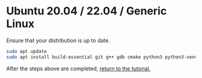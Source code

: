 # Ubuntu 20.04 / 22.04 / Generic Linux

Ensure that your distribution is up to date.

```sh
sudo apt update
sudo apt install build-essential git g++ gdb cmake python3 python3-venv python3-pip
```

After the steps above are completed, [return to the tutorial.](../CrossCompilationSetup/CrossCompilationSetupTutorial.md)
